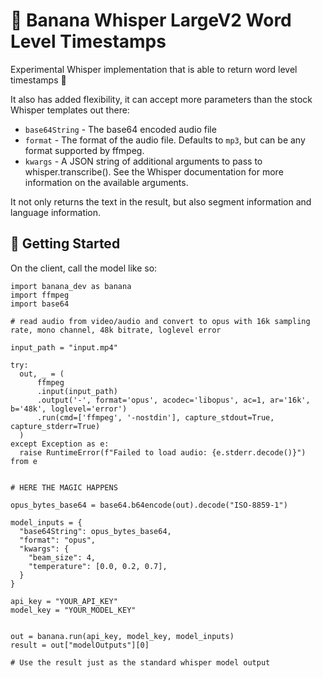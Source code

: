 # 🍌 Banana Whisper LargeV2 Word Level Timestamps

Experimental Whisper implementation that is able to return word level timestamps 🤯

It also has added flexibility, it can accept more parameters than the stock Whisper templates out there:

- `base64String` - The base64 encoded audio file
- `format` - The format of the audio file. Defaults to `mp3`, but can be any format supported by ffmpeg.
- `kwargs` - A JSON string of additional arguments to pass to whisper.transcribe(). See the Whisper documentation for more information on the available arguments.

It not only returns the text in the result, but also segment information and language information.

## 🚀 Getting Started

On the client, call the model like so:

```
import banana_dev as banana
import ffmpeg
import base64

# read audio from video/audio and convert to opus with 16k sampling rate, mono channel, 48k bitrate, loglevel error

input_path = "input.mp4"

try:
  out, _ = (
      ffmpeg
      .input(input_path)
      .output('-', format='opus', acodec='libopus', ac=1, ar='16k', b='48k', loglevel='error')
      .run(cmd=['ffmpeg', '-nostdin'], capture_stdout=True, capture_stderr=True)
  )
except Exception as e:
  raise RuntimeError(f"Failed to load audio: {e.stderr.decode()}") from e


# HERE THE MAGIC HAPPENS

opus_bytes_base64 = base64.b64encode(out).decode("ISO-8859-1")

model_inputs = {
  "base64String": opus_bytes_base64,
  "format": "opus",
  "kwargs": {
    "beam_size": 4,
    "temperature": [0.0, 0.2, 0.7],
  }
}

api_key = "YOUR_API_KEY"
model_key = "YOUR_MODEL_KEY"


out = banana.run(api_key, model_key, model_inputs)
result = out["modelOutputs"][0]

# Use the result just as the standard whisper model output
```
